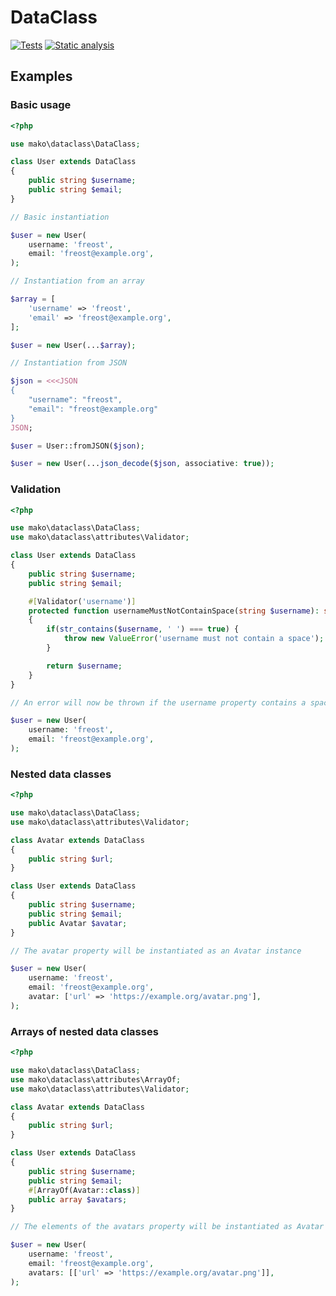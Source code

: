# DataClass

[![Tests](https://github.com/mako-framework/dataclass/actions/workflows/tests.yml/badge.svg)](https://github.com/mako-framework/dataclass/actions/workflows/tests.yml)
[![Static analysis](https://github.com/mako-framework/dataclass/actions/workflows/static-analysis.yml/badge.svg)](https://github.com/mako-framework/dataclass/actions/workflows/static-analysis.yml)


## Examples

### Basic usage

```php
<?php

use mako\dataclass\DataClass;

class User extends DataClass
{
	public string $username;
	public string $email;
}

// Basic instantiation

$user = new User(
	username: 'freost',
	email: 'freost@example.org',
);

// Instantiation from an array

$array = [
	'username' => 'freost',
	'email' => 'freost@example.org',
];

$user = new User(...$array);

// Instantiation from JSON

$json = <<<JSON
{
	"username": "freost",
	"email": "freost@example.org"
}
JSON;

$user = User::fromJSON($json);

$user = new User(...json_decode($json, associative: true));
```

### Validation

```php
<?php

use mako\dataclass\DataClass;
use mako\dataclass\attributes\Validator;

class User extends DataClass
{
	public string $username;
	public string $email;

	#[Validator('username')]
	protected function usernameMustNotContainSpace(string $username): string
	{
		if(str_contains($username, ' ') === true) {
			throw new ValueError('username must not contain a space');
		}

		return $username;
	}
}

// An error will now be thrown if the username property contains a space

$user = new User(
	username: 'freost',
	email: 'freost@example.org',
);
```

### Nested data classes

```php
<?php

use mako\dataclass\DataClass;
use mako\dataclass\attributes\Validator;

class Avatar extends DataClass
{
	public string $url;
}

class User extends DataClass
{
	public string $username;
	public string $email;
	public Avatar $avatar;
}

// The avatar property will be instantiated as an Avatar instance

$user = new User(
	username: 'freost',
	email: 'freost@example.org',
	avatar: ['url' => 'https://example.org/avatar.png'],
);
```

### Arrays of nested data classes

```php
<?php

use mako\dataclass\DataClass;
use mako\dataclass\attributes\ArrayOf;
use mako\dataclass\attributes\Validator;

class Avatar extends DataClass
{
	public string $url;
}

class User extends DataClass
{
	public string $username;
	public string $email;
	#[ArrayOf(Avatar::class)]
	public array $avatars;
}

// The elements of the avatars property will be instantiated as Avatar instances

$user = new User(
	username: 'freost',
	email: 'freost@example.org',
	avatars: [['url' => 'https://example.org/avatar.png']],
);
```
